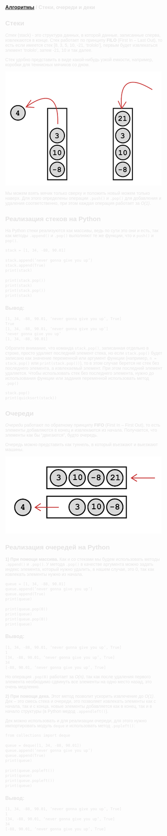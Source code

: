 <span style="color: #E5E4E4; font-family: Helvetica;">

### [Алгоритмы](README.md) / Стеки, очереди и деки

## **Стеки**

*Стек* (stack) - это структура данных, в которой данные, записанные сперва, извлекаются в конце. Стек работает по принципу **FILO** (First In – Last Out), то есть если имеется стек [8, 3, 5, 10, -21, ‘trololo’], первым будет извлекаться элемент ‘trololo’, затем -21, 10 и так далее.

Стек удобно представить в виде какой-нибудь узкой емкости, например, коробки для теннисных мячиков со дном.

<img src="stack.png" alt="Stack" width="500"/>

Мы можем взять мячик только сверху и положить новый можем только наверх. Для этого определены операции `.push()` и `.pop()` для добавления и удаления соответственно, при этом каждая операция работает за *O(1)*.

## **Реализация стеков на Python**

На Python стеки реализуются как массивы, ведь по сути это они и есть, так как методы `.append()` и `.pop()` выполняют те же функции, что и `push()` и `pop()`.

    stack = [1, 34, -88, 90.01]

    stack.append(‘never gonna give you up’)
    stack.append(True)
    print(stack)

    print(stack.pop())
    print(stack)
    print(stack.pop())
    print(stack)

### **Вывод:**

    [1, 34, -88, 90.01, ‘never gonna give you up’, True]
    True
    [1, 34, -88, 90.01, ‘never gonna give you up’]
    ‘never gonna give you up’
    [1, 34, -88, 90.01]

Обратите внимание, что команда `stack.pop()`, записанная отдельно в строке, просто удаляет последний элемент стека, но если `stack.pop()` будет записано как значение переменной или аргумент функции (например, `n = stack.pop()` или `print(stack.pop())`), то в этом случае берется не стек без последнего элемента, а извлекаемый элемент. При этом последний элемент удаляется. Чтобы использовать стек без последнего элемента, нужно до использования функции или задания переменной использовать метод `.pop()`

    stack.pop()
    print(quicksort(stack))

## **Очереди**

*Очереди* работают по обратному принципу **FIFO** (First In – First Out), то есть элементы добавляются в конец и извлекаются из начала. Получается, что элементы как бы “двигаются”, будто очередь.

Очередь можно представить как туннель, в который въезжают и выезжают машины.

<img src="queue.png" alt="Queue" width="500"/>

## **Реализация очередей на Python**

**1) При помощи массива.** Как и со стеками мы будем использовать методы `.append()` и `.pop()`. У метода `.pop()` в качестве аргумента можно задать индекс элемента, который нужно удалить, в нашем случае, это 0, так как извлекать элементы нужно из начала.

    queue = [1, 34, -88, 90.01]
    queue.append(‘never gonna give you up’)
    queue.append(True)
    print(queue)

    print(queue.pop(0))
    print(queue)
    print(queue.pop(0))
    print(queue)

### **Вывод:**

    [1, 34, -88, 90.01, ‘never gonna give you up’, True]
    1
    [34, -88, 90.01, ‘never gonna give you up’, True]
    34
    [-88, 90.01, ‘never gonna give you up’, True]

Но операция `.pop(0)` работает за *O(n)*, так как после удаления первого элемента необходимо сдвинуть все элементы на одно место назад, это очень медленно.

**2) При помощи дека.** Этот метод позволит ускорить извлечение до *O(1)*. Дек – это смесь стека и очереди, это позволяет извлекать элементы как с начала, так и с конца, новые элементы добавляется как в конец, так и в начало структуры (в Python медод `.appendleft()`).

Дек можно использовать и для реализации очереди, для этого нужно импортировать модуль `deque` и использовать метод `.popleft()`:

    from collections import deque

    queue = deque([1, 34, -88, 90.01])
    queue.append(‘never gonna give you up’)
    queue.append(True)
    print(queue)

    print(queue.popleft())
    print(queue)
    print(queue.popleft())
    print(queue)

### **Вывод:**

    [1, 34, -88, 90.01, ‘never gonna give you up’, True]
    1
    [34, -88, 90.01, ‘never gonna give you up’, True]
    34
    [-88, 90.01, ‘never gonna give you up’, True]
